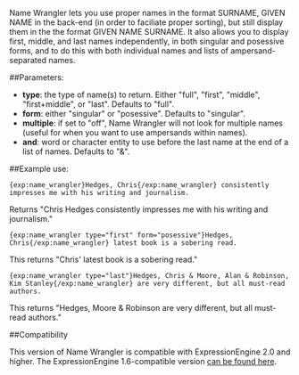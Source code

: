 Name Wrangler lets you use proper names in the format SURNAME, GIVEN NAME in the back-end (in order to faciliate proper sorting), but still display them in the the format GIVEN NAME SURNAME. It also allows you to display first, middle, and last names independently, in both singular and posessive forms, and to do this with both individual names and lists of ampersand-separated names.

##Parameters:

- **type**: the type of name(s) to return. Either "full", "first", "middle", "first+middle", or "last".  Defaults to "full".
- **form**: either "singular" or "posessive". Defaults to "singular".
- **multiple**: if set to "off", Name Wrangler will not look for multiple names (useful for when you want to use ampersands within names).
- **and**: word or character entity to use  before the last name at the end of a list of names.  Defaults to "&amp;".

##Example use:

`{exp:name_wrangler}Hedges, Chris{/exp:name_wrangler} consistently impresses me with his writing and journalism.`

Returns "Chris Hedges consistently impresses me with his writing and journalism."

`{exp:name_wrangler type="first" form="posessive"}Hedges, Chris{/exp:name_wrangler} latest book is a sobering read.`

This returns "Chris' latest book is a sobering read."

`{exp:name_wrangler type="last"}Hedges, Chris & Moore, Alan & Robinson, Kim Stanley{/exp:name_wrangler} are very different, but all must-read authors.`

This returns "Hedges, Moore & Robinson are very different, but all must-read authors."

##Compatibility

This version of Name Wrangler is compatible with ExpressionEngine 2.0 and higher. The ExpressionEngine 1.6-compatible version [can be found here](http://github.com/amphibian/pi.name_wrangler.ee_addon).
